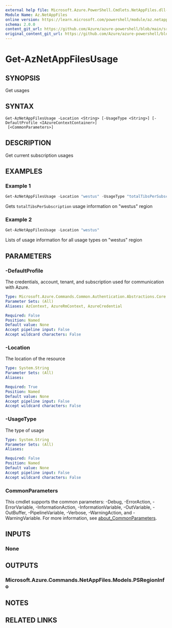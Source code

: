 ```yaml
---
external help file: Microsoft.Azure.PowerShell.Cmdlets.NetAppFiles.dll-Help.xml
Module Name: Az.NetAppFiles
online version: https://learn.microsoft.com/powershell/module/az.netappfiles/get-aznetappfilesusage
schema: 2.0.0
content_git_url: https://github.com/Azure/azure-powershell/blob/main/src/NetAppFiles/NetAppFiles/help/Get-AzNetAppFilesUsage.md
original_content_git_url: https://github.com/Azure/azure-powershell/blob/main/src/NetAppFiles/NetAppFiles/help/Get-AzNetAppFilesUsage.md
---
```


# Get-AzNetAppFilesUsage

## SYNOPSIS
Get usages

## SYNTAX

```
Get-AzNetAppFilesUsage -Location <String> [-UsageType <String>] [-DefaultProfile <IAzureContextContainer>]
 [<CommonParameters>]
```

## DESCRIPTION
Get current subscription usages

## EXAMPLES

### Example 1
```powershell
Get-AzNetAppFilesUsage -Location "westus" -UsageType "totalTibsPerSubscription"
```

Gets `totalTibsPerSubscription` usage information on "westus" region

### Example 2
```powershell
Get-AzNetAppFilesUsage -Location "westus" 
```

Lists of usage information for all usage types on "westus" region

## PARAMETERS

### -DefaultProfile
The credentials, account, tenant, and subscription used for communication with Azure.

```yaml
Type: Microsoft.Azure.Commands.Common.Authentication.Abstractions.Core.IAzureContextContainer
Parameter Sets: (All)
Aliases: AzContext, AzureRmContext, AzureCredential

Required: False
Position: Named
Default value: None
Accept pipeline input: False
Accept wildcard characters: False
```

### -Location
The location of the resource

```yaml
Type: System.String
Parameter Sets: (All)
Aliases:

Required: True
Position: Named
Default value: None
Accept pipeline input: False
Accept wildcard characters: False
```

### -UsageType
The type of usage

```yaml
Type: System.String
Parameter Sets: (All)
Aliases:

Required: False
Position: Named
Default value: None
Accept pipeline input: False
Accept wildcard characters: False
```

### CommonParameters
This cmdlet supports the common parameters: -Debug, -ErrorAction, -ErrorVariable, -InformationAction, -InformationVariable, -OutVariable, -OutBuffer, -PipelineVariable, -Verbose, -WarningAction, and -WarningVariable. For more information, see [about_CommonParameters](http://go.microsoft.com/fwlink/?LinkID=113216).

## INPUTS

### None

## OUTPUTS

### Microsoft.Azure.Commands.NetAppFiles.Models.PSRegionInfo

## NOTES

## RELATED LINKS
